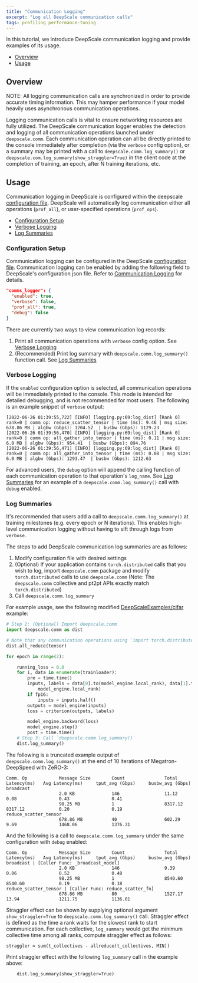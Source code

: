 ```yaml
---
title: "Communication Logging"
excerpt: "Log all DeepScale communication calls"
tags: profiling performance-tuning
---
```


In this tutorial, we introduce DeepScale communication logging and provide examples of its usage.

  - [Overview](#overview)
  - [Usage](#usage)

## Overview

NOTE: All logging communication calls are synchronized in order to provide accurate timing information. This may hamper performance if your model heavily uses asynchronous communication operations.

Logging communication calls is vital to ensure networking resources are fully utilized. The DeepScale communication logger enables the detection and logging of all communication operations launched under `deepscale.comm`. Each communication operation can all be directly printed to the console immediately after completion (via the `verbose` config option), or a summary may be printed with a call to `deepscale.comm.log_summary()` or `deepscale.com.log_summary(show_straggler=True)` in the client code at the completion of training, an epoch, after N training iterations, etc.

## Usage

Communication logging in DeepScale is configured within the deepscale [configuration file](/docs/config-json/#communication-logging). DeepScale will automatically log communication either all operations (`prof_all`), or user-specified operations (`prof_ops`).

  - [Configuration Setup](#configuration-setup)
  - [Verbose Logging](#verbose-logging)
  - [Log Summaries](#log-summaries)

### Configuration Setup

Communication logging can be configured in the DeepScale [configuration file](/docs/config-json/#communication-logging). Communication logging can be enabled by adding the following field to DeepScale's configuration json file. Refer to [Communication Logging](/docs/config-json/#communication-logging) for details.

```json
"comms_logger": {
  "enabled": true,
  "verbose": false,
  "prof_all": true,
  "debug": false
}
```

There are currently two ways to view communication log records:

1. Print all communication operations with `verbose` config option. See [Verbose Logging](#verbose-logging)
2. (Recommended) Print log summary with `deepscale.comm.log_summary()` function call. See [Log Summaries](#log-summaries)

### Verbose Logging

If the `enabled` configuration option is selected, all communication operations will be immediately printed to the console. This mode is intended for detailed debugging, and is not recommended for most users. The following is an example snippet of `verbose` output:

```
[2022-06-26 01:39:55,722] [INFO] [logging.py:69:log_dist] [Rank 0] rank=0 | comm op: reduce_scatter_tensor | time (ms): 9.46 | msg size: 678.86 MB | algbw (Gbps): 1204.52  | busbw (Gbps): 1129.23
[2022-06-26 01:39:56,470] [INFO] [logging.py:69:log_dist] [Rank 0] rank=0 | comm op: all_gather_into_tensor | time (ms): 0.11 | msg size: 6.0 MB | algbw (Gbps): 954.41  | busbw (Gbps): 894.76
[2022-06-26 01:39:56,471] [INFO] [logging.py:69:log_dist] [Rank 0] rank=0 | comm op: all_gather_into_tensor | time (ms): 0.08 | msg size: 6.0 MB | algbw (Gbps): 1293.47  | busbw (Gbps): 1212.63
```

For advanced users, the `debug` option will append the calling function of each communication operation to that operation's `log_name`. See [Log Summaries](#log-summaries) for an example of a `deepscale.comm.log_summary()` call with `debug` enabled.


### Log Summaries

It's recommended that users add a call to `deepscale.comm.log_summary()` at training milestones (e.g. every epoch or N iterations). This enables high-level communication logging without having to sift through logs from `verbose`.

The steps to add DeepScale communication log summaries are as follows:

1. Modify configuration file with desired settings
2. (Optional) If your application contains `torch.distributed` calls that you wish to log, import `deepscale.comm` package and modify `torch.distributed` calls to use `deepscale.comm` (Note: The `deepscale.comm` collective and pt2pt APIs exactly match `torch.distributed`)
3. Call `deepscale.comm.log_summary`

For example usage, see the following modified [DeepScaleExamples/cifar](https://github.com/khulnasoft/DeepScaleExamples/tree/master/cifar) example:

```python
# Step 2: (Optional) Import deepscale.comm
import deepscale.comm as dist

# Note that any communication operations using `import torch.distributed as dist` calls can remain unchanged, and will be automatically logged under deepscale.comm!
dist.all_reduce(tensor)

for epoch in range(2):

    running_loss = 0.0
    for i, data in enumerate(trainloader):
        pre = time.time()
        inputs, labels = data[0].to(model_engine.local_rank), data[1].to(
            model_engine.local_rank)
        if fp16:
            inputs = inputs.half()
        outputs = model_engine(inputs)
        loss = criterion(outputs, labels)

        model_engine.backward(loss)
        model_engine.step()
        post = time.time()
    # Step 3: Call `deepscale.comm.log_summary()`
    dist.log_summary()
```

The following is a truncated example output of `deepscale.comm.log_summary()` at the end of 10 iterations of Megatron-DeepSpeed with ZeRO-3:

```
Comm. Op            Message Size        Count               Total Latency(ms)   Avg Latency(ms)     tput_avg (Gbps)     busbw_avg (Gbps)
broadcast
                    2.0 KB              146                 11.12               0.08                0.43                0.41
                    98.25 MB            1                   8317.12             8317.12             0.20                0.19
reduce_scatter_tensor
                    678.86 MB           40                  602.29              9.69                1468.06             1376.31
```


And the following is a call to `deepscale.comm.log_summary` under the same configuration with `debug` enabled:

```
Comm. Op            Message Size        Count               Total Latency(ms)   Avg Latency(ms)     tput_avg (Gbps)     busbw_avg (Gbps)
broadcast | [Caller Func: _broadcast_model]
                    2.0 KB              146                 9.39                0.06                0.52                0.48
                    98.25 MB            1                   8540.60             8540.60             0.19                0.18
reduce_scatter_tensor | [Caller Func: reduce_scatter_fn]
                    678.86 MB           80                  1527.17             13.94               1211.75             1136.01
```

Straggler effect can be shown by supplying optional argument `show_straggler=True` to `deepscale.comm.log_summary()` call.   Straggler effect is defined as the time a rank waits for the slowest rank to start communication.  For each collective, `log_summary` would get the minimum collective time among all ranks, compute straggler effect as follows:

```
straggler = sum(t_collectives - allreduce(t_collectives, MIN))
```

Print straggler effect with the following `log_summary` call in the example above:
```
    dist.log_summary(show_straggler=True)
```
